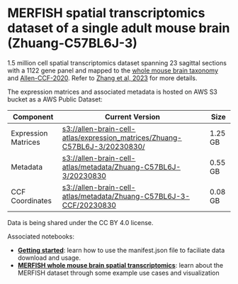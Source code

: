 # MERFISH spatial transcriptomics dataset of a single adult mouse brain (Zhuang-C57BL6J-3)

1.5 million cell spatial transcriptomics dataset spanning 23 sagittal sections with a 1122 gene panel and mapped to the  [whole mouse brain taxonomy](WMB-taxonomy.md) and [Allen-CCF-2020](Allen-CCF-2020.md). Refer to [Zhang et al, 2023](https://doi.org/10.1101/2023.03.06.531348) for more details.

The expression matrices and associated metadata is hosted on AWS S3 bucket as a AWS Public Dataset:

| Component | Current Version | Size |
|---|--|---|
| Expression Matrices | [s3://allen-brain-cell-atlas/expression_matrices/Zhuang-C57BL6J-3/20230830/](https://allen-brain-cell-atlas.s3.us-west-2.amazonaws.com/index.html#expression_matrices/Zhuang-C57BL6J-3/20230830/) | 1.25 GB |
| Metadata | [s3://allen-brain-cell-atlas/metadata/Zhuang-C57BL6J-3/20230830](https://allen-brain-cell-atlas.s3.us-west-2.amazonaws.com/index.html#metadata/Zhuang-C57BL6J-3/20230830/) | 0.55 GB |
| CCF Coordinates | [s3://allen-brain-cell-atlas/metadata/Zhuang-C57BL6J-3-CCF/20230830](https://allen-brain-cell-atlas.s3.us-west-2.amazonaws.com/index.html#metadata/Zhuang-C57BL6J-3-CCF/20230830/) | 0.08 GB |

Data is being shared under the CC BY 4.0 license.

Associated notebooks:
* [**Getting started**](../notebooks/getting_started.ipynb): learn how to use the manifest.json file to faciliate data download and usage.
* [**MERFISH whole mouse brain spatial transcriptomics**](../notebooks/zhuang_merfish_tutorial.ipynb): learn about the MERFISH dataset through some example use cases and visualization
